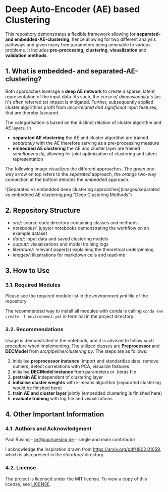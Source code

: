 # Deep Auto-Encoder (AE) based Clustering
This repository demonstrates a flexible framework allowing for **separated- and embedded-AE-clustering**, hence allowing
for two different analysis pathways and given many free parameters being amenable to various problems. It includes 
**pre-processing**, **clustering**, **visualization** and **validation methods**.

## 1. What is embedded- and separated-AE-clustering?
Both approaches leverage a **deep AE network** to create a sparse, latent representation of the input data.
As such, the *curse of dimensionality's* (as it's often referred to) impact is mitigated. Further, subsequently applied
cluster algorithms profit from *uncorrelated and significant* input features, that are thereby favoured.

The categorisation is based on the distinct relation of cluster algorithm and AE layers. In
- **separated AE clustering** the AE and cluster algorithm are trained *separately* with the AE therefore serving as a pre-processing measure
- **embedded AE clustering** the AE and cluster layer are trained *simultaneously*, allowing for joint optimization of clustering and latent representation

The following image visualizes the different approaches. The *green* one-way arrow on top refers to the *separated*
approach, the *orange* two-way connection at the bottom denotes the *embedded* approach.

![Separated vs embedded deep clustering approaches](images/separated vs embedded AE clustering.png "Deep Clustering Methods")

## 2. Repository Structure
- *src/*: source code directory containing classes and methods
- *notebooks/*: jupyter notebooks demonstrating the workflow on an example dataset
- *data/*: input data and saved clustering models
- *output/*: visualizations and model training logs
- *literature/*: relevant paper(s) explaining the theoretical underpinning 
- *images/*: illustrations for markdown cells and read-me

## 3. How to Use
### 3.1. Required Modules
Please see the required module list in the *environment.yml* file of the repository.

The recommended way to install all modules with conda is calling 
`conda env create -f environment.yml`
in terminal in the project directory.

### 3.2. Recommendations
Usage is demonstrated in the notebook, and it is advised to follow such procedure when implementing.
The utilized classes are **Preprocessor** and **DECModel** from *src/pipeline/clustering.py*. The steps are as follows:

1. initialise **preprocessor instance**: import and standardize data, remove outliers, detect correlations with PCA, visualize features
2. initialise **DECModel instance** from parameters or .keras file
3. **pretrain AE** independent of clustering layer
4. **initialise cluster weights** with k-means algorithm (separated clustering would be finished here)
5. **train AE and cluster layer** jointly (embedded clustering is finished here)
6. **evaluate training** with log file and visualizations

## 4. Other Important Information
### 4.1. Authors and Acknowledgment
Paul Rüsing - pr@paulruesing.de - single and main contributor

I acknowledge the inspiration drawn from https://arxiv.org/pdf/1802.01059, which is also present in the *literature/* 
directory. 

### 4.2. License
The project is licensed under the MIT license. To view a copy of this license, see [LICENSE](https://github.com/paulruesing/lrp-xai-pytorch?tab=MIT-1-ov-file).

